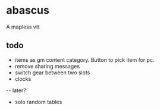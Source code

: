 # abascus

A mapless vtt

## todo

- items as gm content category. Button to pick item for pc.
- remove sharing messages
- switch gear between two slots
- clocks

-- later?

- solo random tables
